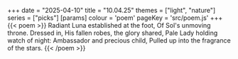 +++
date = "2025-04-10"
title = "10.04.25"
themes = ["light", "nature"]
series = ["picks"]
[params]
  colour = 'poem'
  pageKey = 'src/poem.js'
+++
{{< poem >}}
Radiant Luna established at the foot,
Of Sol's unmoving throne. Dressed in,
His fallen robes, the glory shared,
Pale Lady holding watch of night:
Ambassador and precious child,
Pulled up into the fragrance of the stars.
{{< /poem >}}